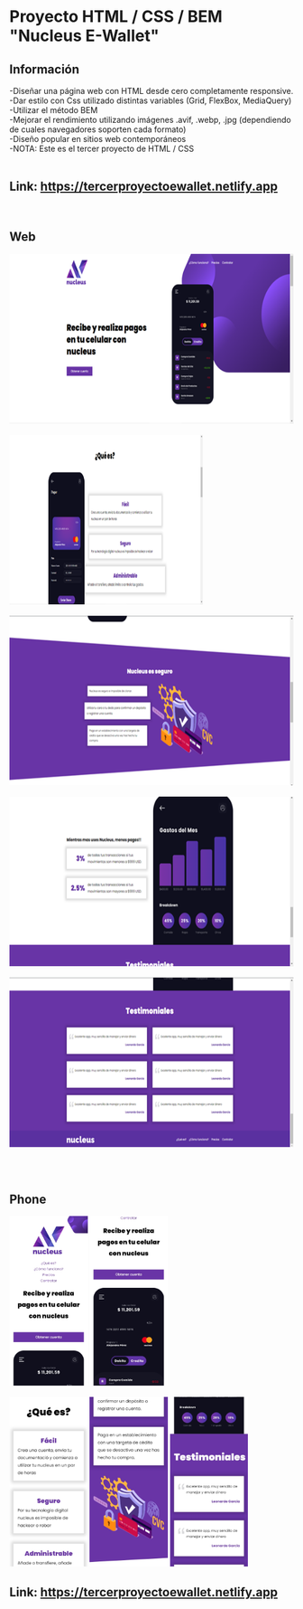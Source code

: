 # Proyecto HTML / CSS / BEM "Nucleus E-Wallet"


## Información

-Diseñar una página web con HTML desde cero  completamente responsive. <br>
-Dar estilo con Css utilizado distintas variables (Grid, FlexBox, MediaQuery)<br>
-Utilizar el método BEM<br>
-Mejorar el rendimiento utilizando imágenes .avif, .webp, .jpg (dependiendo de cuales navegadores soporten cada formato)<br>
-Diseño popular en sitios web contemporáneos<br>
-NOTA: Este es el tercer proyecto de HTML / CSS
<br><br>



## Link:  https://tercerproyectoewallet.netlify.app
<br>


## Web
<p aling="center">
  <img  height="300" src="./imgMuestra/web-head.png" /><br><br>
  <img width="68%" height="300" src="./imgMuestra/web-section1.png" /><br><br>
  <img height="300" src="./imgMuestra/web-section2.png" /><br><br>
  <img height="300" src="./imgMuestra/web-section3.png" /><br><br>
  <img height="300" src="./imgMuestra/web-section4.png" /><br><br>
</p>
<br>

## Phone
  <p>
      <img height="300" src="./imgMuestra/phone-head.jpg" />
      <img height="300" src="./imgMuestra/phone-section1.jpg" /> <br><br>
      <img height="300" src="./imgMuestra/phone-section2.jpg" />
      <img height="300" src="./imgMuestra/phone-section3.jpg" />
      <img height="300" src="./imgMuestra/phone-section4.jpg" />
  </p>

  ## Link:  https://tercerproyectoewallet.netlify.app
